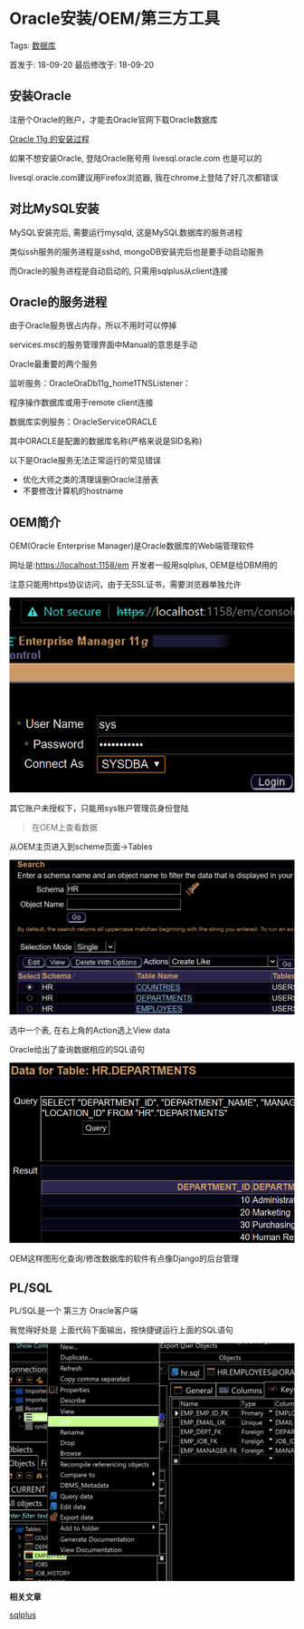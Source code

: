 # Oracle安装/OEM/第三方工具

Tags: [数据库](#)

首发于: 18-09-20 最后修改于: 18-09-20

## 安装Oracle

注册个Oracle的账户，才能去Oracle官网下载Oracle数据库

[Oracle 11g 的安装过程](https://www.cnblogs.com/dmego/p/6353641.html)

如果不想安装Oracle, 登陆Oracle账号用 livesql.oracle.com 也是可以的

livesql.oracle.com建议用Firefox浏览器, 我在chrome上登陆了好几次都错误

## 对比MySQL安装

MySQL安装完后, 需要运行mysqld, 这是MySQL数据库的服务进程

类似ssh服务的服务进程是sshd, mongoDB安装完后也是要手动启动服务

而Oracle的服务进程是自动启动的, 只需用sqlplus从client连接

## Oracle的服务进程

由于Oracle服务很占内存，所以不用时可以停掉

services.msc的服务管理界面中Manual的意思是手动

Oracle最重要的两个服务

监听服务：OracleOraDb11g_home1TNSListener：

程序操作数据库或用于remote client连接

数据库实例服务：OracleServiceORACLE

其中ORACLE是配置的数据库名称(严格来说是SID名称)

以下是Oracle服务无法正常运行的常见错误

- 优化大师之类的清理误删Oracle注册表
- 不要修改计算机的hostname

## OEM简介

OEM(Oracle Enterprise Manager)是Oracle数据库的Web端管理软件

网址是:[https://localhost:1158/em](https://localhost:1158/em)
开发者一般用sqlplus, OEM是给DBM用的

注意只能用https协议访问，由于无SSL证书，需要浏览器单独允许

<img src="/img/database/oracle-https-localhost1158.png">

其它账户未授权下，只能用sys账户管理员身份登陆

> 在OEM上查看数据

从OEM主页进入到scheme页面->Tables

<img src="/img/database/oem-tables.png">

选中一个表, 在右上角的Action选上View data

Oracle给出了查询数据相应的SQL语句

<img src="/img/database/oem-departments-data.png">

OEM这样图形化查询/修改数据库的软件有点像Django的后台管理

## PL/SQL

PL/SQL是一个 第三方 Oracle客户端

我觉得好处是 上面代码下面输出，按快捷键运行上面的SQL语句

<img src="/img/database/plsql.png">

**相关文章**

<a href="/doc/sqlplus.md">sqlplus</a>